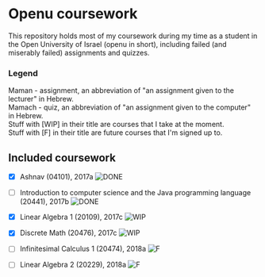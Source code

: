 Openu coursework
===

This repository holds most of my coursework during my time as a student in the Open University of Israel (openu in short), including failed (and miserably failed) assignments and quizzes.

### Legend
Maman - assignment, an abbreviation of "an assignment given to the lecturer" in Hebrew.<br />
Mamach - quiz, an abbreviation of "an assignment given to the computer" in Hebrew.<br />
Stuff with [WIP] in their title are courses that I take at the moment.<br />
Stuff with [F] in their title are future courses that I'm signed up to.

## Included coursework
 - [x] Ashnav (04101), 2017a ![DONE](https://img.shields.io/badge/stage-DONE-brightgreen.svg)
 - [ ] Introduction to computer science and the Java programming language (20441), 2017b ![DONE](https://img.shields.io/badge/stage-DONE-brightgreen.svg)
 - [x] Linear Algebra 1 (20109), 2017c ![WIP](https://img.shields.io/badge/stage-WIP-orange.svg)
 - [x] Discrete Math (20476), 2017c ![WIP](https://img.shields.io/badge/stage-WIP-orange.svg)
 - [ ] Infinitesimal Calculus 1 (20474), 2018a ![F](https://img.shields.io/badge/stage-F-blue.svg)
 - [ ] Linear Algebra 2 (20229), 2018a ![F](https://img.shields.io/badge/stage-F-blue.svg)

